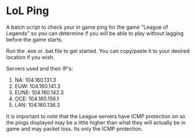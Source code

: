 # LoL Ping
A batch script to check your in game ping for the game "League of Legends" so you can determine if you will be able to play without lagging before the game starts. 

Run the .exe or .bat file to get started. You can copy/paste it to your desired location if you wish. 

Servers used and their IP's:

1. NA: 104.160.131.3
2. EUW: 104.160.141.3
3. EUNE: 104.160.142.3
4. OCE: 104.160.156.1
5. LAN: 104.160.136.3

It is important to note that the League servers have ICMP protection on so the pings displayed may be a little higher than what they will actually be in game and may packet loss. Its only the ICMP protection.
